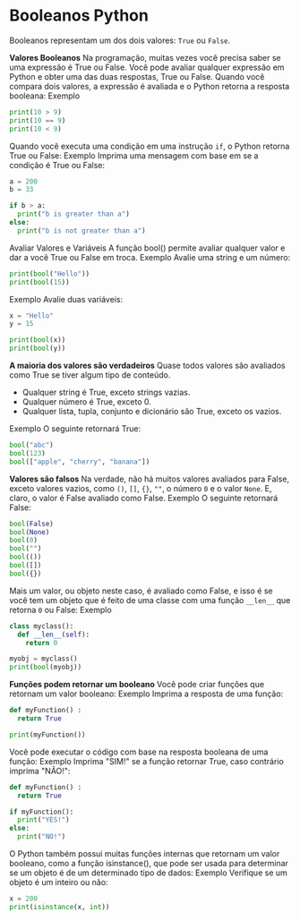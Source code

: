 # Booleanos Python

Booleanos representam um dos dois valores: `True` ou `False`.

**Valores Booleanos**
Na programação, muitas vezes você precisa saber se uma expressão é True ou False.
Você pode avaliar qualquer expressão em Python e obter uma das duas respostas, True ou False.
Quando você compara dois valores, a expressão é avaliada e o Python retorna a resposta booleana:
Exemplo

```py
print(10 > 9)
print(10 == 9)
print(10 < 9)
```

Quando você executa uma condição em uma instrução `if`, o Python retorna True ou False:
Exemplo
Imprima uma mensagem com base em se a condição é True ou False:

```py
a = 200
b = 33

if b > a:
  print("b is greater than a")
else:
  print("b is not greater than a")
```

Avaliar Valores e Variáveis
A função bool() permite avaliar qualquer valor e dar a você True ou False em troca.
Exemplo
Avalie uma string e um número:

```py
print(bool("Hello"))
print(bool(15))
```

Exemplo
Avalie duas variáveis:

```py
x = "Hello"
y = 15

print(bool(x))
print(bool(y))
```

**A maioria dos valores são verdadeiros**
Quase todos valores são avaliados como True se tiver algum tipo de conteúdo.
  - Qualquer string é True, exceto strings vazias.
  - Qualquer número é True, exceto 0.
  - Qualquer lista, tupla, conjunto e dicionário são True, exceto os vazios.

Exemplo
O seguinte retornará True:
```py
bool("abc")
bool(123)
bool(["apple", "cherry", "banana"])
```

**Valores são falsos**
Na verdade, não há muitos valores avaliados para False, exceto valores vazios, como `()`, `[]`, `{}`, `""`, o número `0` e o valor `None`. E, claro, o valor é False avaliado como False.
Exemplo
O seguinte retornará False:

```py
bool(False)
bool(None)
bool(0)
bool("")
bool(())
bool([])
bool({})
```

Mais um valor, ou objeto neste caso, é avaliado como False, e isso é se você tem um objeto que é feito de uma classe com uma função `__len__` que retorna `0` ou False:
Exemplo

```py
class myclass():
  def __len__(self):
    return 0

myobj = myclass()
print(bool(myobj))
```

**Funções podem retornar um booleano**
Você pode criar funções que retornam um valor booleano:
Exemplo
Imprima a resposta de uma função:

```py
def myFunction() :
  return True

print(myFunction())
```

Você pode executar o código com base na resposta booleana de uma função:
Exemplo
Imprima "SIM!" se a função retornar True, caso contrário imprima "NÃO!":

```py
def myFunction() :
  return True

if myFunction():
  print("YES!")
else:
  print("NO!")
```

O Python também possui muitas funções internas que retornam um valor booleano, como a função isinstance(), que pode ser usada para determinar se um objeto é de um determinado tipo de dados:
Exemplo
Verifique se um objeto é um inteiro ou não:

```py
x = 200
print(isinstance(x, int))
```

